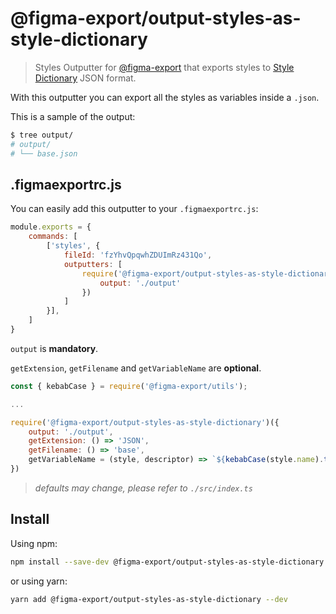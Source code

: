 # @figma-export/output-styles-as-style-dictionary

> Styles Outputter for [@figma-export](https://github.com/marcomontalbano/figma-export) that exports styles to [Style Dictionary](https://amzn.github.io/style-dictionary/#/) JSON format.

With this outputter you can export all the styles as variables inside a `.json`.

This is a sample of the output:

```sh
$ tree output/
# output/
# └── base.json
```


## .figmaexportrc.js

You can easily add this outputter to your `.figmaexportrc.js`:

```js
module.exports = {
    commands: [
        ['styles', {
            fileId: 'fzYhvQpqwhZDUImRz431Qo',
            outputters: [
                require('@figma-export/output-styles-as-style-dictionary')({
                    output: './output'
                })
            ]
        }],
    ]
}
```

`output` is **mandatory**.

`getExtension`, `getFilename` and `getVariableName` are **optional**.

```js
const { kebabCase } = require('@figma-export/utils');

...

require('@figma-export/output-styles-as-style-dictionary')({
    output: './output',
    getExtension: () => 'JSON',
    getFilename: () => 'base',
    getVariableName = (style, descriptor) => `${kebabCase(style.name).toLowerCase()}${descriptor != null ? `-${descriptor}` : ''}`,
})
```

> *defaults may change, please refer to `./src/index.ts`*

## Install

Using npm:

```sh
npm install --save-dev @figma-export/output-styles-as-style-dictionary
```

or using yarn:

```sh
yarn add @figma-export/output-styles-as-style-dictionary --dev
```
